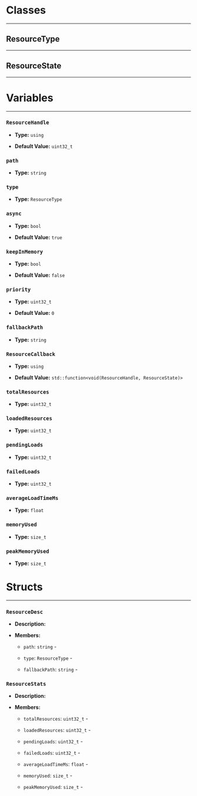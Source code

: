 # Classes
---

## ResourceType
---



## ResourceState
---




# Variables
---

### `ResourceHandle`

- **Type:** `using`

- **Default Value:** `uint32_t`



### `path`

- **Type:** `string`



### `type`

- **Type:** `ResourceType`



### `async`

- **Type:** `bool`

- **Default Value:** `true`



### `keepInMemory`

- **Type:** `bool`

- **Default Value:** `false`



### `priority`

- **Type:** `uint32_t`

- **Default Value:** `0`



### `fallbackPath`

- **Type:** `string`



### `ResourceCallback`

- **Type:** `using`

- **Default Value:** `std::function<void(ResourceHandle, ResourceState)>`



### `totalResources`

- **Type:** `uint32_t`



### `loadedResources`

- **Type:** `uint32_t`



### `pendingLoads`

- **Type:** `uint32_t`



### `failedLoads`

- **Type:** `uint32_t`



### `averageLoadTimeMs`

- **Type:** `float`



### `memoryUsed`

- **Type:** `size_t`



### `peakMemoryUsed`

- **Type:** `size_t`




# Structs
---

### `ResourceDesc`

- **Description:** 

- **Members:**

  - `path`: `string` - 

  - `type`: `ResourceType` - 

  - `fallbackPath`: `string` - 



### `ResourceStats`

- **Description:** 

- **Members:**

  - `totalResources`: `uint32_t` - 

  - `loadedResources`: `uint32_t` - 

  - `pendingLoads`: `uint32_t` - 

  - `failedLoads`: `uint32_t` - 

  - `averageLoadTimeMs`: `float` - 

  - `memoryUsed`: `size_t` - 

  - `peakMemoryUsed`: `size_t` - 


